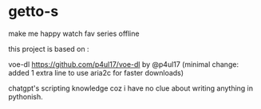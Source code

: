 # getto-s

make  me happy watch fav series offline


this project is based on :

voe-dl 
https://github.com/p4ul17/voe-dl by @p4ul17
(minimal change: added 1 extra line to use aria2c for faster downloads)

chatgpt's scripting knowledge coz i have no clue about writing anything in pythonish.
